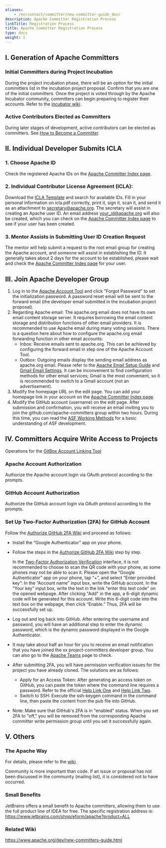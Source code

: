 ```yaml
---
aliases:
    - /en/contact/committer/new-committer-guide_dev/
description: Apache Committer Registration Process
linkTitle: Registration Process
title: Apache Committer Registration Process
type: docs
weight: 1
---
```





## I. Generation of Apache Committers

### Initial Committers during Project Incubation

During the project incubation phase, there will be an option for the initial committers list in the incubation project proposal. Confirm that you are one of the initial committers. Once the project is voted through by the Apache Incubator community, committers can begin preparing to register their accounts. Refer to the [incubator wiki](https://wiki.apache.org/incubator/).

### Active Contributors Elected as Committers

During later stages of development, active contributors can be elected as committers. See [How to Become a Committer](https://www.apache.org/dev/new-committers-guide.html#becoming-a-committer).

## II. Individual Developer Submits ICLA

### 1. Choose Apache ID
Check the registered Apache IDs on the [Apache Committer Index page](http://people.apache.org/committer-index.html).

### 2. Individual Contributor License Agreement (ICLA):
Download the [ICLA Template](https://www.apache.org/licenses/icla.pdf) and search for available IDs. Fill in your personal information on icla.pdf correctly, print it, sign it, scan it, and send it as an attachment to secretary@apache.org. The secretary will assist in creating an Apache user ID. An email address your_id@apache.org will also be created, which you can check on the [Apache Committer Index page](http://people.apache.org/committer-index.html) to see if your user has been created.

### 3. Mentor Assists in Submitting User ID Creation Request
The mentor will help submit a request to the root email group for creating the Apache account, and someone will assist in establishing the ID. It generally takes about 2 days for the account to be established, please wait and check the [Apache Committer Index page](http://people.apache.org/committer-index.html) for your user.

## III. Join Apache Developer Group
1. Log in to the [Apache Account Tool](https://id.apache.org/) and click "Forgot Password" to set the initialization password. A password reset email will be sent to the forward email (the developer email submitted in the incubation project proposal).
2. Regarding Apache email: The apache.org email does not have its own email content storage server. It requires borrowing the email content storage and distribution functions of other email providers. It is recommended to use Apache email during many voting sessions.
   There is a question here about how to configure the apache.org email forwarding function in other email accounts:
   * Inbox: Receive emails sent to apache.org. This can be achieved by configuring the forward email in step one of the Apache Account Tool.
   * Outbox: Outgoing emails display the sending email address as apache.org email. Please refer to the [Apache Email Setup Guide](https://reference.apache.org/committer/email) and [Gmail Email Settings](https://support.google.com/mail/answer/22370). It can be inconvenient to find configuration methods for other email services; Gmail is the most convenient, so it is recommended to switch to a Gmail account (not an advertisement).
3. Modify the homepage URL on the edit page. You can add your homepage link in your account on the [Apache Committer Index page](http://people.apache.org/committer-index.html).
4. Modify the GitHub account (username) on the edit page. After submission and confirmation, you will receive an email inviting you to join the github.com/apache-committers group within two hours. During this time, you can read the [ASF Working Methods](http://www.apache.org/foundation/how-it-works.html#developers) for a basic understanding of ASF development.

## IV. Committers Acquire Write Access to Projects

Operations for the [GitBox Account Linking Tool](https://gitbox.apache.org/setup/)

### Apache Account Authorization
Authorize the Apache account login via OAuth protocol according to the prompts.

### GitHub Account Authorization
Authorize the GitHub account login via OAuth protocol according to the prompts.

### Set Up Two-Factor Authorization (2FA) for GitHub Account
Follow the [Authorize GitHub 2FA Wiki](https://docs.github.com/en/authentication/securing-your-account-with-two-factor-authentication-2fa/configuring-two-factor-authentication) and proceed as follows:
* Install the “Google Authenticator” app on your phone.
* Follow the steps in the [Authorize GitHub 2FA Wiki](https://docs.github.com/en/authentication/securing-your-account-with-two-factor-authentication-2fa/configuring-two-factor-authentication) step by step.

   In the [Two-Factor Authorization Verification](https://github.com/settings/security) interface, it is not recommended to choose to scan the QR code with your phone, as some phones may not be able to scan it. Please open the “Google Authenticator” app on your phone, tap “+”, and select “Enter provided key”: In the “Account name” input box, write the GitHub account. In the “Your key” input box, write the text in the link "enter this text code" on the opened webpage. After clicking "Add" in the app, a 6-digit dynamic code will be generated for this account. Write this 6-digit code into the text box on the webpage, then click “Enable.” Thus, 2FA will be successfully set up.

* Log out and log back into GitHub. After entering the username and password, you will have an additional step to enter the dynamic password, which is the dynamic password displayed in the Google Authenticator.

* It may take about half an hour for you to receive an email notification that you have joined the xx project-committers developer group. You can also go to the [Apache Teams](https://github.com/orgs/apache/teams) page to check.

* After submitting 2FA, you will have permission verification issues for the project you have already cloned. The solutions are as follows:
  * Apply for an Access Token:
   After generating an access token on GitHub, you can paste the token where the command line requires a password.
   Refer to the official [Help Link One](https://docs.github.com/cn/repositories/creating-and-managing-repositories/troubleshooting-cloning-errors#provide-access-token-if-2fa-enabled) and [Help Link Two](https://docs.github.com/en/authentication/keeping-your-account-and-data-secure/creating-a-personal-access-token).
  * Switch to SSH:
   Execute the ssh-keygen command in the command line, then paste the content from the pub file into GitHub.

* Note: Make sure that GitHub's 2FA is in "enabled" status. When you set 2FA to "off," you will be removed from the corresponding Apache committer write permission group until you set it successfully again.

## V. Others

### The Apache Way
For details, please refer to the [wiki](http://apache.org/foundation/governance/).

Community is more important than code. If an issue or proposal has not been discussed in the community (mailing list), it is considered not to have occurred.

### Small Benefits

JetBrains offers a small benefit to Apache committers, allowing them to use the full product line of IDEA for free. The specific registration address is: https://www.jetbrains.com/shop/eform/apache?product=ALL

### Related Wiki
https://www.apache.org/dev/new-committers-guide.html
